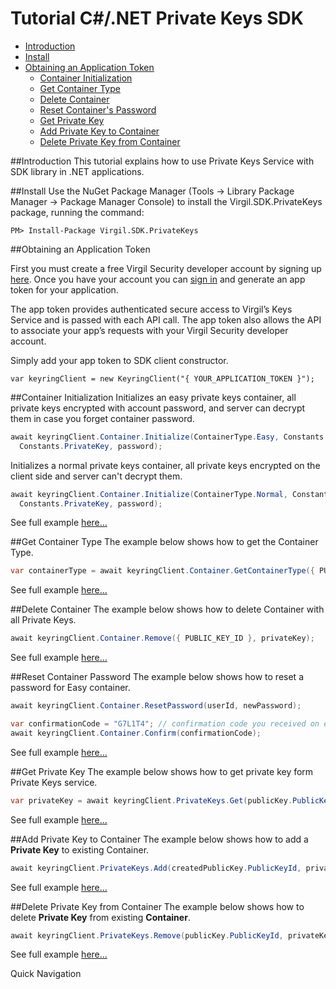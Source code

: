 
# Tutorial C#/.NET Private Keys SDK 

- [Introduction](#introduction)
- [Install](#install)
- [Obtaining an Application Token](#obtaining-an-application-token)
  - [Container Initialization](#container-initialization)
  - [Get Container Type](#get-container-type)
  - [Delete Container](#delete-container)
  - [Reset Container's Password](#reset-container-password)
  - [Get Private Key](#get-private-key)
  - [Add Private Key to Container](#add-private-key-to-container)
  - [Delete Private Key from Container](#delete-private-key-from-container)

##Introduction
This tutorial explains how to use Private Keys Service with SDK library in .NET applications. 

##Install
Use the NuGet Package Manager (Tools -> Library Package Manager -> Package Manager Console) to install the Virgil.SDK.PrivateKeys package, running the command:

```
PM> Install-Package Virgil.SDK.PrivateKeys
```

##Obtaining an Application Token

First you must create a free Virgil Security developer account by signing up [here](https://virgilsecurity.com/account/signup). Once you have your account you can [sign in](https://virgilsecurity.com/account/signin) and generate an app token for your application.

The app token provides authenticated secure access to Virgil’s Keys Service and is passed with each API call. The app token also allows the API to associate your app’s requests with your Virgil Security developer account.

Simply add your app token to SDK client constructor.

```
var keyringClient = new KeyringClient("{ YOUR_APPLICATION_TOKEN }");
```

##Container Initialization
Initializes an easy private keys container, all private keys encrypted with account password, and server can decrypt them in case you forget container password.

```csharp
await keyringClient.Container.Initialize(ContainerType.Easy, Constants.PublicKeyId, 
  Constants.PrivateKey, password);
```

Initializes a normal private keys container, all private keys encrypted on the client side and server can't decrypt them.

```csharp
await keyringClient.Container.Initialize(ContainerType.Normal, Constants.PublicKeyId, 
  Constants.PrivateKey, password);
```

See full example [here...](https://github.com/VirgilSecurity/virgil-net/blob/master/Examples/SDK/InitializeContainerForPrivateKeys.cs)

##Get Container Type
The example below shows how to get the Container Type.

```csharp
var containerType = await keyringClient.Container.GetContainerType({ PUBLIC_KEY_ID });
```
See full example [here...](https://github.com/VirgilSecurity/virgil-net/blob/master/Examples/SDK/GetContainerType.cs)

##Delete Container
The example below shows how to delete Container with all Private Keys. 

```csharp
await keyringClient.Container.Remove({ PUBLIC_KEY_ID }, privateKey);
```
See full example [here...](https://github.com/VirgilSecurity/virgil-net/blob/master/Examples/SDK/DeleteContainerWithPrivateKeys.cs)

##Reset Container Password
The example below shows how to reset a password for Easy container.

```csharp
await keyringClient.Container.ResetPassword(userId, newPassword);

var confirmationCode = "G7L1T4"; // confirmation code you received on email.
await keyringClient.Container.Confirm(confirmationCode);
```
See full example [here...](https://github.com/VirgilSecurity/virgil-net/blob/master/Examples/SDK/ResetContainerPassword.cs)

##Get Private Key
The example below shows how to get private key form Private Keys service.

```csharp
var privateKey = await keyringClient.PrivateKeys.Get(publicKey.PublicKeyId);
```
See full example [here...](https://github.com/VirgilSecurity/virgil-net/blob/master/Examples/SDK/GetPrivateKey.cs)

##Add Private Key to Container
The example below shows how to add a **Private Key** to existing Container.

```csharp
await keyringClient.PrivateKeys.Add(createdPublicKey.PublicKeyId, privateKey);
```
See full example [here...](https://github.com/VirgilSecurity/virgil-net/blob/master/Examples/SDK/AddPrivateKeyToExistingContainer.cs)

##Delete Private Key from Container
The example below shows how to delete **Private Key** from existing **Container**.
```csharp
await keyringClient.PrivateKeys.Remove(publicKey.PublicKeyId, privateKey.Key);
```

See full example [here...](https://github.com/VirgilSecurity/virgil-net/blob/master/Examples/SDK/ResendUserDataConfirmation.cs)
</div>
</div>

<div class="col-md-12 col-md-offset-2 hidden-md hidden-xs hidden-sm">
<div class="docs-menu" data-ui="affix-docs">
<div class="title">Quick Navigation</div>

<div class="menu-items-wrapper" data-ui="menu-items-wrapper"></div>
</div>
</div>
</div>
</div>
</section>
